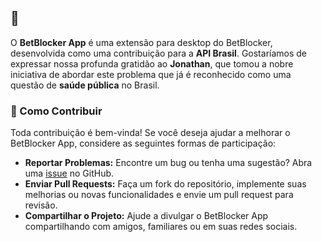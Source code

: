 ## 🤝

O **BetBlocker App** é uma extensão para desktop do BetBlocker, desenvolvida como uma contribuição para a **API Brasil**. Gostaríamos de expressar nossa profunda gratidão ao **Jonathan**, que tomou a nobre iniciativa de abordar este problema que já é reconhecido como uma questão de **saúde pública** no Brasil.

### 🙌 Como Contribuir

Toda contribuição é bem-vinda! Se você deseja ajudar a melhorar o BetBlocker App, considere as seguintes formas de participação:

- **Reportar Problemas:** Encontre um bug ou tenha uma sugestão? Abra uma [issue](https://github.com/seu-usuario/betblocker/issues) no GitHub.
- **Enviar Pull Requests:** Faça um fork do repositório, implemente suas melhorias ou novas funcionalidades e envie um pull request para revisão.
- **Compartilhar o Projeto:** Ajude a divulgar o BetBlocker App compartilhando com amigos, familiares ou em suas redes sociais.

